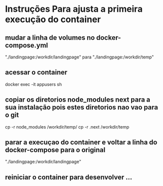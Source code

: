 # Instruções Para ajusta a primeira execução do container

## mudar a linha de volumes no docker-compose.yml
"./landingpage:/workdir/landingpage" para "./landingpage:/workdir/temp"

## acessar o container 
docker exec -it appusers sh

## copiar os diretorios node_modules next para a sua instalação pois estes diretorios nao vao para o git
cp -r node_modules /workdir/temp/
cp -r .next /workdir/temp

## parar a execuçao do container e voltar a linha do docker-compose para o original
"./landingpage:/workdir/landingpage"


## reiniciar o container para desenvolver ...